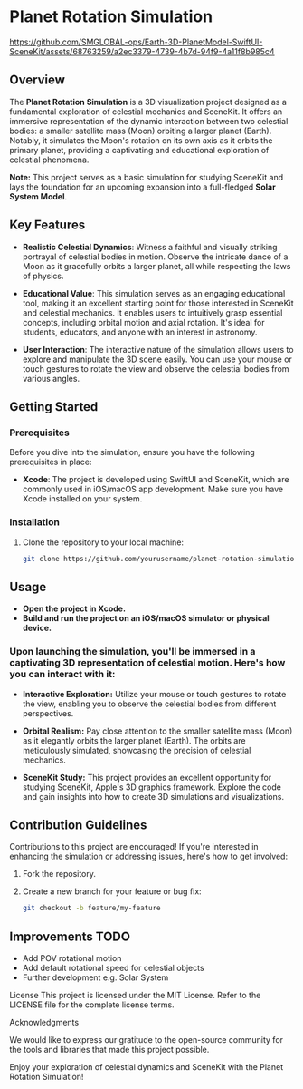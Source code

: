 # Planet Rotation Simulation



https://github.com/SMGLOBAL-ops/Earth-3D-PlanetModel-SwiftUI-SceneKit/assets/68763259/a2ec3379-4739-4b7d-94f9-4a11f8b985c4



## Overview

The **Planet Rotation Simulation** is a 3D visualization project designed as a fundamental exploration of celestial mechanics and SceneKit. It offers an immersive representation of the dynamic interaction between two celestial bodies: a smaller satellite mass (Moon) orbiting a larger planet (Earth). Notably, it simulates the Moon's rotation on its own axis as it orbits the primary planet, providing a captivating and educational exploration of celestial phenomena.

**Note:** This project serves as a basic simulation for studying SceneKit and lays the foundation for an upcoming expansion into a full-fledged **Solar System Model**.

## Key Features

- **Realistic Celestial Dynamics**: Witness a faithful and visually striking portrayal of celestial bodies in motion. Observe the intricate dance of a Moon as it gracefully orbits a larger planet, all while respecting the laws of physics.

- **Educational Value**: This simulation serves as an engaging educational tool, making it an excellent starting point for those interested in SceneKit and celestial mechanics. It enables users to intuitively grasp essential concepts, including orbital motion and axial rotation. It's ideal for students, educators, and anyone with an interest in astronomy.

- **User Interaction**: The interactive nature of the simulation allows users to explore and manipulate the 3D scene easily. You can use your mouse or touch gestures to rotate the view and observe the celestial bodies from various angles.

## Getting Started

### Prerequisites

Before you dive into the simulation, ensure you have the following prerequisites in place:

- **Xcode**: The project is developed using SwiftUI and SceneKit, which are commonly used in iOS/macOS app development. Make sure you have Xcode installed on your system.

### Installation

1. Clone the repository to your local machine:

   ```sh
   git clone https://github.com/yourusername/planet-rotation-simulation.git

## Usage

- **Open the project in Xcode.**
- **Build and run the project on an iOS/macOS simulator or physical device.**

### Upon launching the simulation, you'll be immersed in a captivating 3D representation of celestial motion. Here's how you can interact with it:

- **Interactive Exploration:** Utilize your mouse or touch gestures to rotate the view, enabling you to observe the celestial bodies from different perspectives.

- **Orbital Realism:** Pay close attention to the smaller satellite mass (Moon) as it elegantly orbits the larger planet (Earth). The orbits are meticulously simulated, showcasing the precision of celestial mechanics.

- **SceneKit Study:** This project provides an excellent opportunity for studying SceneKit, Apple's 3D graphics framework. Explore the code and gain insights into how to create 3D simulations and visualizations.

## Contribution Guidelines

Contributions to this project are encouraged! If you're interested in enhancing the simulation or addressing issues, here's how to get involved:

1. Fork the repository.

2. Create a new branch for your feature or bug fix:

   ```sh
   git checkout -b feature/my-feature

## Improvements TODO

- Add POV rotational motion
- Add default rotational speed for celestial objects
- Further development e.g. Solar System

License
This project is licensed under the MIT License. Refer to the LICENSE file for the complete license terms.

Acknowledgments

We would like to express our gratitude to the open-source community for the tools and libraries that made this project possible.

Enjoy your exploration of celestial dynamics and SceneKit with the Planet Rotation Simulation!
